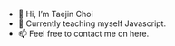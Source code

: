 - 👋 Hi, I’m Taejin Choi
- 🌱 Currently teaching myself Javascript.
- 📫 Feel free to contact me on here.
